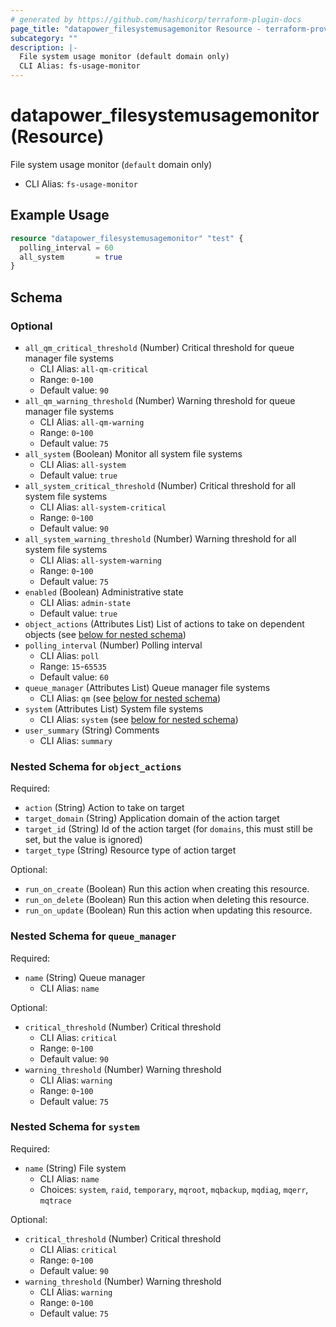 ```yaml
---
# generated by https://github.com/hashicorp/terraform-plugin-docs
page_title: "datapower_filesystemusagemonitor Resource - terraform-provider-datapower"
subcategory: ""
description: |-
  File system usage monitor (default domain only)
  CLI Alias: fs-usage-monitor
---
```


# datapower_filesystemusagemonitor (Resource)

File system usage monitor (`default` domain only)
  - CLI Alias: `fs-usage-monitor`

## Example Usage

```terraform
resource "datapower_filesystemusagemonitor" "test" {
  polling_interval = 60
  all_system       = true
}
```

<!-- schema generated by tfplugindocs -->
## Schema

### Optional

- `all_qm_critical_threshold` (Number) Critical threshold for queue manager file systems
  - CLI Alias: `all-qm-critical`
  - Range: `0`-`100`
  - Default value: `90`
- `all_qm_warning_threshold` (Number) Warning threshold for queue manager file systems
  - CLI Alias: `all-qm-warning`
  - Range: `0`-`100`
  - Default value: `75`
- `all_system` (Boolean) Monitor all system file systems
  - CLI Alias: `all-system`
  - Default value: `true`
- `all_system_critical_threshold` (Number) Critical threshold for all system file systems
  - CLI Alias: `all-system-critical`
  - Range: `0`-`100`
  - Default value: `90`
- `all_system_warning_threshold` (Number) Warning threshold for all system file systems
  - CLI Alias: `all-system-warning`
  - Range: `0`-`100`
  - Default value: `75`
- `enabled` (Boolean) Administrative state
  - CLI Alias: `admin-state`
  - Default value: `true`
- `object_actions` (Attributes List) List of actions to take on dependent objects (see [below for nested schema](#nestedatt--object_actions))
- `polling_interval` (Number) Polling interval
  - CLI Alias: `poll`
  - Range: `15`-`65535`
  - Default value: `60`
- `queue_manager` (Attributes List) Queue manager file systems
  - CLI Alias: `qm` (see [below for nested schema](#nestedatt--queue_manager))
- `system` (Attributes List) System file systems
  - CLI Alias: `system` (see [below for nested schema](#nestedatt--system))
- `user_summary` (String) Comments
  - CLI Alias: `summary`

<a id="nestedatt--object_actions"></a>
### Nested Schema for `object_actions`

Required:

- `action` (String) Action to take on target
- `target_domain` (String) Application domain of the action target
- `target_id` (String) Id of the action target (for `domains`, this must still be set, but the value is ignored)
- `target_type` (String) Resource type of action target

Optional:

- `run_on_create` (Boolean) Run this action when creating this resource.
- `run_on_delete` (Boolean) Run this action when deleting this resource.
- `run_on_update` (Boolean) Run this action when updating this resource.


<a id="nestedatt--queue_manager"></a>
### Nested Schema for `queue_manager`

Required:

- `name` (String) Queue manager
  - CLI Alias: `name`

Optional:

- `critical_threshold` (Number) Critical threshold
  - CLI Alias: `critical`
  - Range: `0`-`100`
  - Default value: `90`
- `warning_threshold` (Number) Warning threshold
  - CLI Alias: `warning`
  - Range: `0`-`100`
  - Default value: `75`


<a id="nestedatt--system"></a>
### Nested Schema for `system`

Required:

- `name` (String) File system
  - CLI Alias: `name`
  - Choices: `system`, `raid`, `temporary`, `mqroot`, `mqbackup`, `mqdiag`, `mqerr`, `mqtrace`

Optional:

- `critical_threshold` (Number) Critical threshold
  - CLI Alias: `critical`
  - Range: `0`-`100`
  - Default value: `90`
- `warning_threshold` (Number) Warning threshold
  - CLI Alias: `warning`
  - Range: `0`-`100`
  - Default value: `75`
